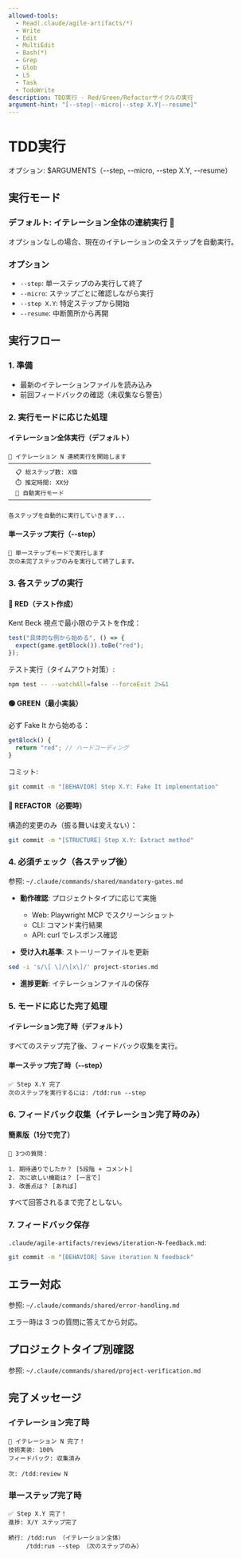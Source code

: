 ```yaml
---
allowed-tools:
  - Read(.claude/agile-artifacts/*)
  - Write
  - Edit
  - MultiEdit
  - Bash(*)
  - Grep
  - Glob
  - LS
  - Task
  - TodoWrite
description: TDD実行 - Red/Green/Refactorサイクルの実行
argument-hint: "[--step|--micro|--step X.Y|--resume]"
---
```


# TDD実行

オプション: $ARGUMENTS（--step, --micro, --step X.Y, --resume）

## 実行モード

### デフォルト: イテレーション全体の連続実行 🎯
オプションなしの場合、現在のイテレーションの全ステップを自動実行。

### オプション
- `--step`: 単一ステップのみ実行して終了
- `--micro`: ステップごとに確認しながら実行
- `--step X.Y`: 特定ステップから開始
- `--resume`: 中断箇所から再開

## 実行フロー

### 1. 準備
- 最新のイテレーションファイルを読み込み
- 前回フィードバックの確認（未収集なら警告）

### 2. 実行モードに応じた処理

#### イテレーション全体実行（デフォルト）
```
🚀 イテレーション N 連続実行を開始します
────────────────────────────────────────
  📋 総ステップ数: X個
  ⏱️ 推定時間: XX分
  🎯 自動実行モード
────────────────────────────────────────

各ステップを自動的に実行していきます...
```

#### 単一ステップ実行（--step）
```
🔄 単一ステップモードで実行します
次の未完了ステップのみを実行して終了します。
```

### 3. 各ステップの実行

#### 🔴 RED（テスト作成）
Kent Beck 視点で最小限のテストを作成：
```javascript
test("具体的な例から始める", () => {
  expect(game.getBlock()).toBe("red");
});
```

テスト実行（タイムアウト対策）:
```bash
npm test -- --watchAll=false --forceExit 2>&1
```

#### 🟢 GREEN（最小実装）
必ず Fake It から始める：
```javascript
getBlock() {
  return "red"; // ハードコーディング
}
```

コミット:
```bash
git commit -m "[BEHAVIOR] Step X.Y: Fake It implementation"
```

#### 🔵 REFACTOR（必要時）
構造的変更のみ（振る舞いは変えない）：
```bash
git commit -m "[STRUCTURE] Step X.Y: Extract method"
```

### 4. 必須チェック（各ステップ後）
参照: `~/.claude/commands/shared/mandatory-gates.md`

- **動作確認**: プロジェクトタイプに応じて実施
  - Web: Playwright MCP でスクリーンショット
  - CLI: コマンド実行結果
  - API: curl でレスポンス確認

- **受け入れ基準**: ストーリーファイルを更新
```bash
sed -i 's/\[ \]/\[x\]/' project-stories.md
```

- **進捗更新**: イテレーションファイルの保存

### 5. モードに応じた完了処理

#### イテレーション完了時（デフォルト）
すべてのステップ完了後、フィードバック収集を実行。

#### 単一ステップ完了時（--step）
```
✅ Step X.Y 完了
次のステップを実行するには: /tdd:run --step
```

### 6. フィードバック収集（イテレーション完了時のみ）

#### 簡素版（1分で完了）
```
💭 3つの質問：

1. 期待通りでしたか？ [5段階 + コメント]
2. 次に欲しい機能は？ [一言で]
3. 改善点は？ [あれば]
```

すべて回答されるまで完了としない。

### 7. フィードバック保存
`.claude/agile-artifacts/reviews/iteration-N-feedback.md`:
```bash
git commit -m "[BEHAVIOR] Save iteration N feedback"
```

## エラー対応
参照: `~/.claude/commands/shared/error-handling.md`

エラー時は 3 つの質問に答えてから対応。

## プロジェクトタイプ別確認
参照: `~/.claude/commands/shared/project-verification.md`

## 完了メッセージ

### イテレーション完了時
```
🎉 イテレーション N 完了！
技術実装: 100%
フィードバック: 収集済み

次: /tdd:review N
```

### 単一ステップ完了時
```
✅ Step X.Y 完了！
進捗: X/Y ステップ完了

続行: /tdd:run （イテレーション全体）
     /tdd:run --step （次のステップのみ）
```
